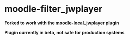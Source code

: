 moodle-filter_jwplayer
======================

**Forked to work with the [moodle-local_jwplayer](https://github.com/sudile/moodle-local_jwplayer) plugin**

**Plugin currently in beta, not safe for production systems**
